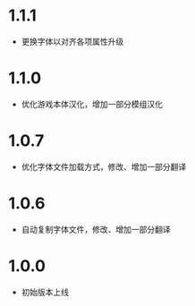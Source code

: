 # 1.1.1
+ 更换字体以对齐各项属性升级
# 1.1.0
+ 优化游戏本体汉化，增加一部分模组汉化
# 1.0.7
+ 优化字体文件加载方式，修改、增加一部分翻译
# 1.0.6
+ 自动复制字体文件，修改、增加一部分翻译
# 1.0.0
+ 初始版本上线
